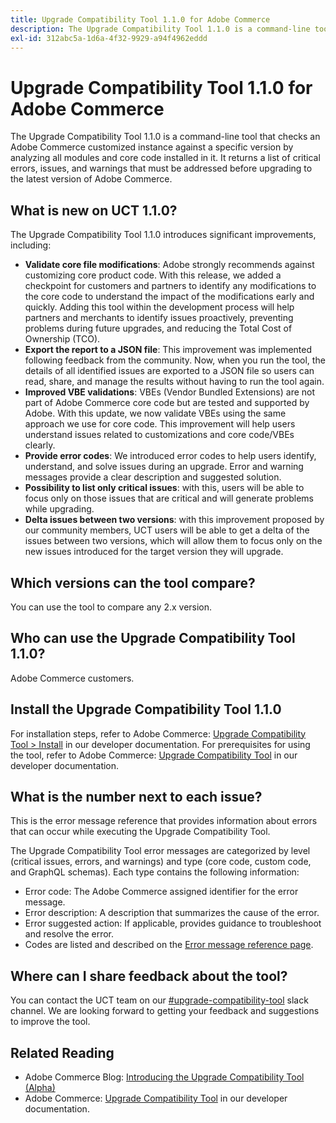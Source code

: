 ```yaml
---
title: Upgrade Compatibility Tool 1.1.0 for Adobe Commerce
description: The Upgrade Compatibility Tool 1.1.0 is a command-line tool that checks an Adobe Commerce customized instance against a specific version by analyzing all modules and core code installed in it. It returns a list of critical errors, issues, and warnings that must be addressed before upgrading to the latest version of Adobe Commerce.
exl-id: 312abc5a-1d6a-4f32-9929-a94f4962eddd
---
```

# Upgrade Compatibility Tool 1.1.0 for Adobe Commerce

The Upgrade Compatibility Tool 1.1.0 is a command-line tool that checks an Adobe Commerce customized instance against a specific version by analyzing all modules and core code installed in it. It returns a list of critical errors, issues, and warnings that must be addressed before upgrading to the latest version of Adobe Commerce.

## What is new on UCT 1.1.0?

The Upgrade Compatibility Tool 1.1.0 introduces significant improvements, including:

* **Validate core file modifications**: Adobe strongly recommends against customizing core product code. With this release, we added a checkpoint for customers and partners to identify any modifications to the core code to understand the impact of the modifications early and quickly. Adding this tool within the development process will help partners and merchants to identify issues proactively, preventing problems during future upgrades, and reducing the Total Cost of Ownership (TCO).
* **Export the report to a JSON file**: This improvement was implemented following feedback from the community. Now, when you run the tool, the details of all identified issues are exported to a JSON file so users can read, share, and manage the results without having to run the tool again.
* **Improved VBE validations**: VBEs (Vendor Bundled Extensions) are not part of Adobe Commerce core code but are tested and supported by Adobe. With this update, we now validate VBEs using the same approach we use for core code. This improvement will help users understand issues related to customizations and core code/VBEs clearly.
* **Provide error codes**: We introduced error codes to help users identify, understand, and solve issues during an upgrade. Error and warning messages provide a clear description and suggested solution.
* **Possibility to list only critical issues**: with this, users will be able to focus only on those issues that are critical and will generate problems while upgrading.
* **Delta issues between two versions**: with this improvement proposed by our community members, UCT users will be able to get a delta of the issues between two versions, which will allow them to focus only on the new issues introduced for the target version they will upgrade.

## Which versions can the tool compare?

You can use the tool to compare any 2.x version.

## Who can use the Upgrade Compatibility Tool 1.1.0?

Adobe Commerce customers.

## Install the Upgrade Compatibility Tool 1.1.0

For installation steps, refer to Adobe Commerce: [Upgrade Compatibility Tool > Install](https://devdocs.magento.com/upgrade-compatibility-tool/install.html) in our developer documentation. For prerequisites for using the tool, refer to Adobe Commerce: [Upgrade Compatibility Tool](https://devdocs.magento.com/upgrade-compatibility-tool/prerequisites.html) in our developer documentation.

## What is the number next to each issue?

This is the error message reference that provides information about errors that can occur while executing the Upgrade Compatibility Tool.

The Upgrade Compatibility Tool error messages are categorized by level (critical issues, errors, and warnings) and type (core code, custom code, and GraphQL schemas). Each type contains the following information:

* Error code: The Adobe Commerce assigned identifier for the error message.
* Error description: A description that summarizes the cause of the error.
* Error suggested action: If applicable, provides guidance to troubleshoot and resolve the error.
* Codes are listed and described on the [Error message reference page](https://devdocs.magento.com/upgrade-compatibility-tool/errors.html).

## Where can I share feedback about the tool?

You can contact the UCT team on our [#upgrade-compatibility-tool](https://magentocommeng.slack.com/archives/C019Y143U9F) slack channel. We are looking forward to getting your feedback and suggestions to improve the tool.

## Related Reading

* Adobe Commerce Blog: [Introducing the Upgrade Compatibility Tool (Alpha)](https://magento.com/blog/magento-news/introducing-upgrade-compatibility-tool)
* Adobe Commerce: [Upgrade Compatibility Tool](https://devdocs.magento.com/upgrade-compatibility-tool/introduction.html) in our developer documentation.
